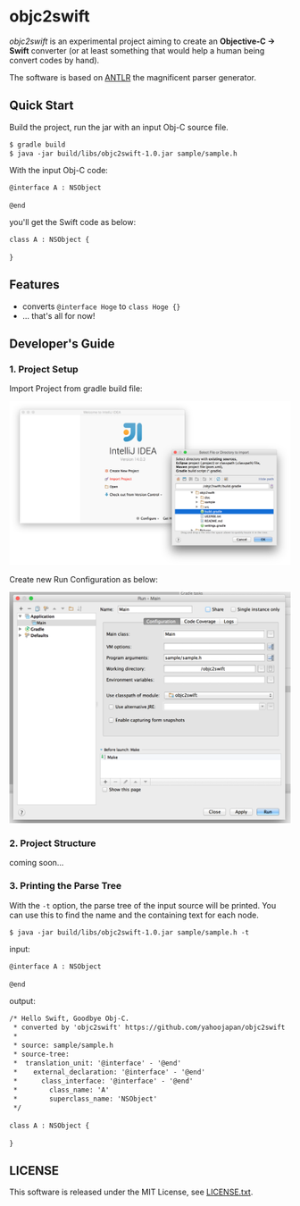 # objc2swift

*objc2swift* is an experimental project aiming to create an **Objective-C -> Swift** converter (or at least something that would help a human being convert codes by hand). 

The software is based on [ANTLR](http://www.antlr.org) the magnificent parser generator.

## Quick Start

Build the project, run the jar with an input Obj-C source file.

```
$ gradle build
$ java -jar build/libs/objc2swift-1.0.jar sample/sample.h 
```

With the input Obj-C code:

```
@interface A : NSObject

@end
```

you'll get the Swift code as below:

```
class A : NSObject {

}
```

## Features
* converts `@interface Hoge` to `class Hoge {}`
* ... that's all for now!

## Developer's Guide

### 1. Project Setup

Import Project from gradle build file:

![ss2.png](doc/ss2.png)

Create new Run Configuration as below:

![ss3.png](doc/ss3.png)

### 2. Project Structure

coming soon...

### 3. Printing the Parse Tree

With the `-t` option, the parse tree of the input source will be printed. You can use this to find the name and the containing text for each node.

```
$ java -jar build/libs/objc2swift-1.0.jar sample/sample.h -t
```

input:

```
@interface A : NSObject

@end
```

output:

```
/* Hello Swift, Goodbye Obj-C.
 * converted by 'objc2swift' https://github.com/yahoojapan/objc2swift
 *
 * source: sample/sample.h
 * source-tree:
 *  translation_unit: '@interface' - '@end'
 *    external_declaration: '@interface' - '@end'
 *      class_interface: '@interface' - '@end'
 *        class_name: 'A'
 *        superclass_name: 'NSObject'
 */

class A : NSObject {

}
```

## LICENSE
This software is released under the MIT License, see [LICENSE.txt](LICENSE.txt).
